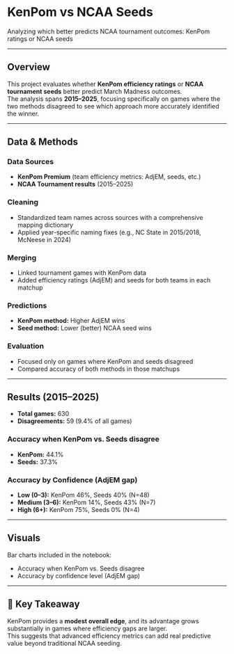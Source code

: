 # KenPom vs NCAA Seeds
Analyzing which better predicts NCAA tournament outcomes: KenPom ratings or NCAA seeds

---

## Overview
This project evaluates whether **KenPom efficiency ratings** or **NCAA tournament seeds** better predict March Madness outcomes.  
The analysis spans **2015–2025**, focusing specifically on games where the two methods disagreed to see which approach more accurately identified the winner.

---

## Data & Methods

### Data Sources
- **KenPom Premium** (team efficiency metrics: AdjEM, seeds, etc.)  
- **NCAA Tournament results** (2015–2025)  

### Cleaning
- Standardized team names across sources with a comprehensive mapping dictionary  
- Applied year-specific naming fixes (e.g., NC State in 2015/2018, McNeese in 2024)  

### Merging
- Linked tournament games with KenPom data  
- Added efficiency ratings (AdjEM) and seeds for both teams in each matchup  

### Predictions
- **KenPom method:** Higher AdjEM wins  
- **Seed method:** Lower (better) NCAA seed wins  

### Evaluation
- Focused only on games where KenPom and seeds disagreed  
- Compared accuracy of both methods in those matchups  

---

## Results (2015–2025)

- **Total games:** 630  
- **Disagreements:** 59 (9.4% of all games)  

### Accuracy when KenPom vs. Seeds disagree
- **KenPom:** 44.1%  
- **Seeds:** 37.3%  

### Accuracy by Confidence (AdjEM gap)
- **Low (0–3):** KenPom 46%, Seeds 40% (N=48)  
- **Medium (3–6):** KenPom 14%, Seeds 43% (N=7)  
- **High (6+):** KenPom 75%, Seeds 0% (N=4)  

---

## Visuals
Bar charts included in the notebook:  
- Accuracy when KenPom vs. Seeds disagree  
- Accuracy by confidence level (AdjEM gap)  

---

## 🏀 Key Takeaway
KenPom provides a **modest overall edge**, and its advantage grows substantially in games where efficiency gaps are larger.  
This suggests that advanced efficiency metrics can add real predictive value beyond traditional NCAA seeding.



